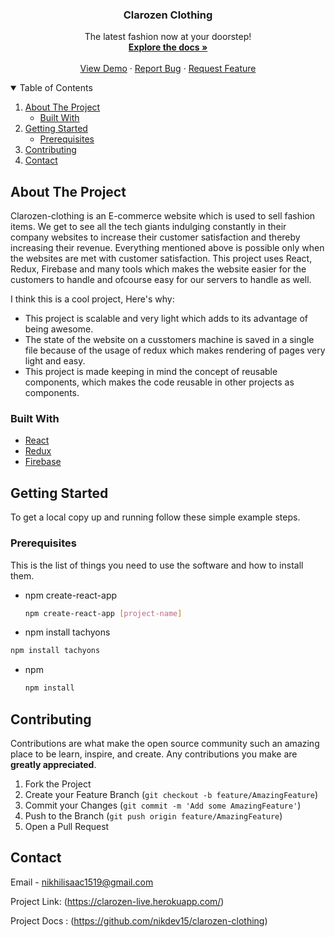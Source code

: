 <p align="center">
 
<h3 align="center">Clarozen Clothing</h3>

  <p align="center">
    The latest fashion now at your doorstep!
    <br />
    <a href="https://github.com/nikdev15/clarozen-clothing/blob/main/README.md"><strong>Explore the docs »</strong></a>
    <br />
    <br />
    <a href="https://clarozen-live.herokuapp.com/">View Demo</a>
    ·
    <a href="https://github.com/nikdev15/clarozen-clothing/issues">Report Bug</a>
    ·
    <a href="https://github.com/nikdev15/clarozen-clothing/issues">Request Feature</a>
  </p>
</p>



<!-- TABLE OF CONTENTS -->
<details open="open">
  <summary>Table of Contents</summary>
  <ol>
    <li>
      <a href="#about-the-project">About The Project</a>
      <ul>
        <li><a href="#built-with">Built With</a></li>
      </ul>
    </li>
    <li>
      <a href="#getting-started">Getting Started</a>
       <ul>
        <li><a href="#prerequisites">Prerequisites</a></li>
      </ul>
    </li>
    <li><a href="#contributing">Contributing</a></li>
    <li><a href="#contact">Contact</a></li>
  </ol>
</details>



<!-- ABOUT THE PROJECT -->
## About The Project
Clarozen-clothing is an E-commerce website which is used to sell fashion items. We get to see all the tech giants indulging constantly in their company websites to increase their customer satisfaction and thereby increasing their revenue. Everything mentioned above is possible only when the websites are met with customer satisfaction. This project uses React, Redux, Firebase and many tools which makes the website easier for the customers to handle and ofcourse easy for our servers to handle as well.

I think this is a cool project, Here's why:

<ul>
  <li> This project is scalable and very light which adds to its advantage of being awesome.</li>
  <li> The state of the website on a cusstomers machine is saved in a single file because of the usage of redux which makes rendering of pages very light and easy.</li>
  <li> This project is made keeping in mind the concept of reusable components, which makes the code reusable in other projects as components.</li>
</ul>

### Built With

* [React](https://reactjs.org/)
* [Redux](https://tachyons.io/)
* [Firebase](https://www.clarifai.com/)



<!-- GETTING STARTED -->
## Getting Started

To get a local copy up and running follow these simple example steps.

### Prerequisites

This is the list of things you need to use the software and how to install them.
* npm create-react-app
  ```sh
  npm create-react-app [project-name]
  ```
* npm install tachyons
``` sh
npm install tachyons
```
* npm
  ```sh
  npm install 
  ```

<!-- CONTRIBUTING -->
## Contributing

Contributions are what make the open source community such an amazing place to be learn, inspire, and create. Any contributions you make are **greatly appreciated**.

1. Fork the Project
2. Create your Feature Branch (`git checkout -b feature/AmazingFeature`)
3. Commit your Changes (`git commit -m 'Add some AmazingFeature'`)
4. Push to the Branch (`git push origin feature/AmazingFeature`)
5. Open a Pull Request


<!-- CONTACT -->
## Contact

Email - nikhilisaac1519@gmail.com

Project Link: (https://clarozen-live.herokuapp.com/)

Project Docs : (https://github.com/nikdev15/clarozen-clothing)
